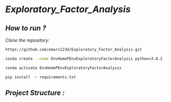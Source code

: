 
# *Exploratory_Factor_Analysis*


## *How to run ?*

*Clone the repository:*

```bash
https://github.com/omars1234/Exploratory_Factor_Analysis.git
```

```bash
conda create --name EnvHomePEnvExploratoryFactorAnalysis python=3.8.2 -y
```

```bash
conda activate EnvHomePEnvExploratoryFactorAnalysis
```

```bash
pip install -r requirements.txt
```

## *Project Structure :*

